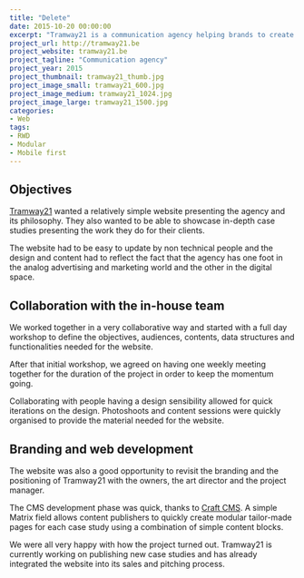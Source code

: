 ```yaml
---
title: "Delete"
date: 2015-10-20 00:00:00
excerpt: "Tramway21 is a communication agency helping brands to create products and services improving people's lives. We worked together to refresh their branding and relaunch their website."
project_url: http://tramway21.be
project_website: tramway21.be
project_tagline: "Communication agency"
project_year: 2015
project_thumbnail: tramway21_thumb.jpg
project_image_small: tramway21_600.jpg
project_image_medium: tramway21_1024.jpg
project_image_large: tramway21_1500.jpg
categories:
- Web
tags:
- RWD
- Modular
- Mobile first
---
```


## Objectives

[Tramway21](http://tramway21.be) wanted a relatively simple website presenting the agency and its philosophy. They also wanted to be able to showcase in-depth case studies presenting the work they do for their clients.

The website had to be easy to update by non technical people and the design and content had to reflect the fact that the agency has one foot in the analog advertising and marketing world and the other in the digital space.

## Collaboration with the in-house team

We worked together in a very collaborative way and started with a full day workshop to define the objectives, audiences, contents, data structures and functionalities needed for the website.

After that initial workshop, we agreed on having one weekly meeting together for the duration of the project in order to keep the momentum going.

Collaborating with people having a design sensibility allowed for quick iterations on the design. Photoshoots and content sessions were quickly organised to provide the material needed for the website.

## Branding and web development

The website was also a good opportunity to revisit the branding and the positioning of Tramway21 with the owners, the art director and the project manager.

The CMS development phase was quick, thanks to [Craft CMS](http://buildwithcraft.com). A simple Matrix field allows content publishers to quickly create modular tailor-made pages for each case study using a combination of simple content blocks.

We were all very happy with how the project turned out. Tramway21 is currently working on publishing new case studies and has already integrated the website into its sales and pitching process.
